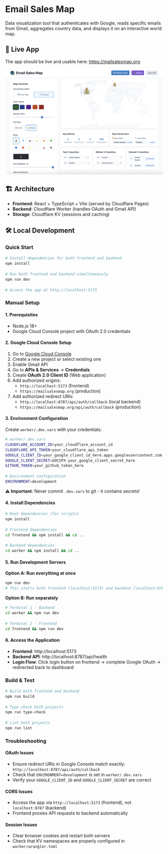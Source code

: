 # Email Sales Map

Data visualization tool that authenticates with Google, reads specific emails from Gmail, aggregates country data, and displays it on an interactive world map.

## 🚀 Live App

The app should be live and usable here: https://mailsalesmap.org

<img src="frontend/public/screenshots/dashboard-example.png" alt="Dashboard Example" width="800" />

## 🏗️ Architecture
- **Frontend**: React + TypeScript + Vite (served by Cloudflare Pages)
- **Backend**: Cloudflare Worker (handles OAuth and Gmail API)
- **Storage**: Cloudflare KV (sessions and caching)

## 🛠️ Local Development

### Quick Start
```bash
# Install dependencies for both frontend and backend
npm install

# Run both frontend and backend simultaneously
npm run dev

# Access the app at http://localhost:5173
```

### Manual Setup

#### 1. Prerequisites
- Node.js 18+
- Google Cloud Console project with OAuth 2.0 credentials

#### 2. Google Cloud Console Setup
1. Go to [Google Cloud Console](https://console.cloud.google.com/)
2. Create a new project or select existing one
3. Enable Gmail API
4. Go to **APIs & Services** → **Credentials**
5. Create **OAuth 2.0 Client ID** (Web application)
6. Add authorized origins:
   - `http://localhost:5173` (frontend)
   - `https://mailsalesmap.org` (production)
7. Add authorized redirect URIs:
   - `http://localhost:8787/api/auth/callback` (local backend)
   - `https://mailsalesmap.org/api/auth/callback` (production)

#### 3. Environment Configuration
Create `worker/.dev.vars` with your credentials:

```bash
# worker/.dev.vars
CLOUDFLARE_ACCOUNT_ID=your_cloudflare_account_id
CLOUDFLARE_API_TOKEN=your_cloudflare_api_token
GOOGLE_CLIENT_ID=your_google_client_id_here.apps.googleusercontent.com
GOOGLE_CLIENT_SECRET=GOCSPX-your_google_client_secret_here
GITHUB_TOKEN=your_github_token_here

# Environment configuration
ENVIRONMENT=development
```

**⚠️ Important**: Never commit `.dev.vars` to git - it contains secrets!

#### 4. Install Dependencies
```bash
# Root dependencies (for scripts)
npm install

# Frontend dependencies
cd frontend && npm install && cd ..

# Backend dependencies  
cd worker && npm install && cd ..
```

#### 5. Run Development Servers

**Option A: Run everything at once**
```bash
npm run dev
# This starts both frontend (localhost:5173) and backend (localhost:8787)
```

**Option B: Run separately**
```bash
# Terminal 1 - Backend
cd worker && npm run dev

# Terminal 2 - Frontend
cd frontend && npm run dev
```

#### 6. Access the Application
- **Frontend**: http://localhost:5173
- **Backend API**: http://localhost:8787/api/health
- **Login Flow**: Click login button on frontend → complete Google OAuth → redirected back to dashboard

### Build & Test
```bash
# Build both frontend and backend
npm run build

# Type check both projects
npm run type-check

# Lint both projects  
npm run lint
```

### Troubleshooting

#### OAuth Issues
- Ensure redirect URIs in Google Console match exactly: `http://localhost:8787/api/auth/callback`
- Check that `ENVIRONMENT=development` is set in `worker/.dev.vars`
- Verify your `GOOGLE_CLIENT_ID` and `GOOGLE_CLIENT_SECRET` are correct

#### CORS Issues
- Access the app via `http://localhost:5173` (frontend), not `localhost:8787` (backend)
- Frontend proxies API requests to backend automatically

#### Session Issues
- Clear browser cookies and restart both servers
- Check that KV namespaces are properly configured in `worker/wrangler.toml`
